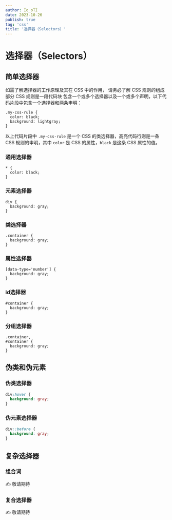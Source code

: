 ```yaml
---
author: Io_oTI
date: 2023-10-26
publish: true
tag: 'css'
title: '选择器（Selectors）'
---
```


# 选择器（Selectors）

## 简单选择器

如需了解选择器的工作原理及其在 CSS 中的作用， 请务必了解 CSS 规则的组成部分 CSS 规则是一段代码块 包含一个或多个选择器以及一个或多个声明，以下代码片段中包含一个选择器和两条申明：

```css{2}
.my-css-rule {
  color: black;
  background: lightgray;
}
```

以上代码片段中 `.my-css-rule` 是一个 CSS 的类选择器，高亮代码行则是一条 CSS 规则的申明，其中 `color` 是 CSS 的属性，`black` 是这条 CSS 属性的值。

### 通用选择器

```css{1}
* {
  color: black;
}
```

### 元素选择器

```css{1}
div {
  background: gray;
}
```

### 类选择器

```css{1}
.container {
  background: gray;
}
```

### 属性选择器

```css{1}
[data-type='number'] {
  background: gray;
}
```

### id选择器

```css{1}
#container {
  background: gray;
}
```

### 分组选择器

```css{1-2}
.container,
#container {
  background: gray;
}
```

## 伪类和伪元素

### 伪类选择器

```css
div:hover {
  background: gray;
}
```

### 伪元素选择器

```css
div::before {
  background: gray;
}
```

## 复杂选择器

### 组合词

✍ 敬请期待

### 复合选择器

✍ 敬请期待

